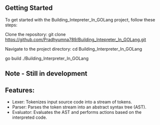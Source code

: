 ## Getting Started

To get started with the Building_Intepreter_In_GOLang project, follow these steps:

Clone the repository:
git clone https://github.com/Pradhyumna789/Building_Intepreter_In_GOLang.git

Navigate to the project directory:
cd Building_Interpreter_In_GOLang

go build
./Building_Interpreter_In_GOLang

## Note - Still in development 

## Features:
  - Lexer: Tokenizes input source code into a stream of tokens.
  - Parser: Parses the token stream into an abstract syntax tree (AST).
  - Evaluator: Evaluates the AST and performs actions based on the interpreted code.
